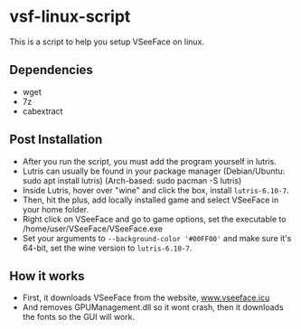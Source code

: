 # vsf-linux-script
This is a script to help you setup VSeeFace on linux.
## Dependencies
* wget
* 7z
* cabextract

## Post Installation
* After you run the script, you must add the program yourself in lutris.
* Lutris can usually be found in your package manager (Debian/Ubuntu: sudo apt install lutris) (Arch-based: sudo pacman -S lutris)
* Inside Lutris, hover over "wine" and click the box, install `lutris-6.10-7`.
* Then, hit the plus, add locally installed game and select VSeeFace in your home folder.
* Right click on VSeeFace and go to game options, set the executable to /home/user/VSeeFace/VSeeFace.exe
* Set your arguments to `--background-color '#00FF00'` and make sure it's 64-bit, set the wine version to `lutris-6.10-7`.

## How it works
* First, it downloads VSeeFace from the website, www.vseeface.icu
* And removes GPUManagement.dll so it wont crash, then it downloads the fonts so the GUI will work.
